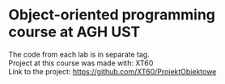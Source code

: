 # Object-oriented programming course at AGH UST
The code from each lab is in separate tag. <br>
Project at this course was made with: XT60 <br>
Link to the project: https://github.com/XT60/ProjektObiektowe